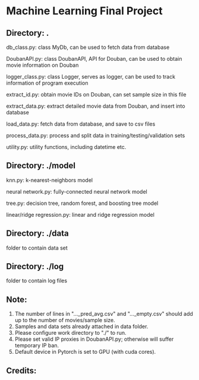 # Machine Learning Final Project
## Directory: .
db_class.py: class MyDb, can be used to fetch data from database

DoubanAPI.py: class DoubanAPI, API for Douban, can be used to obtain movie information on Douban

logger_class.py: class Logger, serves as logger, can be used to track information of program execution

extract_id.py: obtain movie IDs on Douban, can set sample size in this file

extract_data.py: extract detailed movie data from Douban, and insert into database

load_data.py: fetch data from database, and save to csv files

process_data.py: process and split data in training/testing/validation sets

utility.py: utility functions, including datetime etc.
## Directory: ./model
knn.py: k-nearest-neighbors model

neural network.py: fully-connected neural network model

tree.py: decision tree, random forest, and boosting tree model

linear/ridge regression.py: linear and ridge regression model
## Directory: ./data
folder to contain data set
## Directory: ./log
folder to contain log files

## Note:
1. The number of lines in "..._pred_avg.csv" and "..._empty.csv" should add up to the number of movies/sample size.
2. Samples and data sets already attached in data folder.
3. Please configure work directory to "./" to run.
4. Please set valid IP proxies in DoubanAPI.py; otherwise will suffer temporary IP ban.
5. Default device in Pytorch is set to GPU (with cuda cores).
## Credits:
